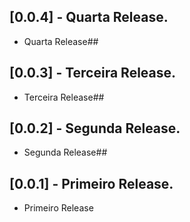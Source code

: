 ## [0.0.4] - Quarta Release.

* Quarta Release##

## [0.0.3] - Terceira Release.

* Terceira Release##

## [0.0.2] - Segunda Release.

* Segunda Release##

## [0.0.1] - Primeiro Release.

* Primeiro Release
